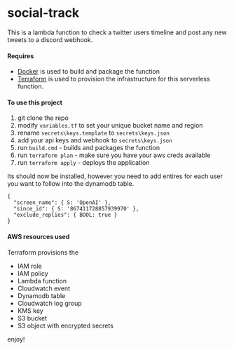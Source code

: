 # social-track

This is a lambda function to check a twitter users timeline and post any new tweets to a discord webhook.

#### Requires
- [Docker](docker.com) is used to build and package the function
- [Terraform](terraform.io) is used to provision the infrastructure for this serverless function.

#### To use this project

1. git clone the repo
2. modify `variables.tf` to set your unique bucket name and region
3. rename `secrets\keys.template` to `secrets\keys.json`
4. add your api keys and webhook to `secrets\keys.json`
5. run `build.cmd` - builds and packages the function
6. run `terraform plan` - make sure you have your aws creds available
7. run `terraform apply` - deploys the application

Its should now be installed, however you need to add entires for each user you want to follow into the dynamodb table.

    {
      "screen_name": { S: 'OpenAI' },
      "since_id": { S: '867411728857939970' },
      "exclude_replies": { BOOL: true }
    }


#### AWS resources used

Terraform provisions the 
- IAM role
- IAM policy
- Lambda function
- Cloudwatch event
- Dynamodb table
- Cloudwatch log group
- KMS key
- S3 bucket
- S3 object with encrypted secrets

enjoy!
